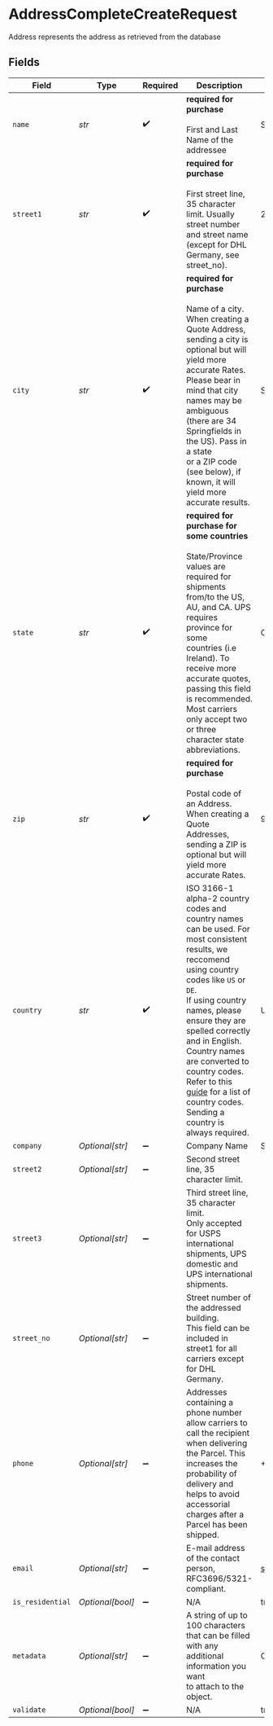 # AddressCompleteCreateRequest

Address represents the address as retrieved from the database


## Fields

| Field                                                                                                                                                                                                                                                                                                                                                                                                                                                                                   | Type                                                                                                                                                                                                                                                                                                                                                                                                                                                                                    | Required                                                                                                                                                                                                                                                                                                                                                                                                                                                                                | Description                                                                                                                                                                                                                                                                                                                                                                                                                                                                             | Example                                                                                                                                                                                                                                                                                                                                                                                                                                                                                 |
| --------------------------------------------------------------------------------------------------------------------------------------------------------------------------------------------------------------------------------------------------------------------------------------------------------------------------------------------------------------------------------------------------------------------------------------------------------------------------------------- | --------------------------------------------------------------------------------------------------------------------------------------------------------------------------------------------------------------------------------------------------------------------------------------------------------------------------------------------------------------------------------------------------------------------------------------------------------------------------------------- | --------------------------------------------------------------------------------------------------------------------------------------------------------------------------------------------------------------------------------------------------------------------------------------------------------------------------------------------------------------------------------------------------------------------------------------------------------------------------------------- | --------------------------------------------------------------------------------------------------------------------------------------------------------------------------------------------------------------------------------------------------------------------------------------------------------------------------------------------------------------------------------------------------------------------------------------------------------------------------------------- | --------------------------------------------------------------------------------------------------------------------------------------------------------------------------------------------------------------------------------------------------------------------------------------------------------------------------------------------------------------------------------------------------------------------------------------------------------------------------------------- |
| `name`                                                                                                                                                                                                                                                                                                                                                                                                                                                                                  | *str*                                                                                                                                                                                                                                                                                                                                                                                                                                                                                   | :heavy_check_mark:                                                                                                                                                                                                                                                                                                                                                                                                                                                                      | **required for purchase**<br><br/>First and Last Name of the addressee                                                                                                                                                                                                                                                                                                                                                                                                                  | Shwan Ippotle                                                                                                                                                                                                                                                                                                                                                                                                                                                                           |
| `street1`                                                                                                                                                                                                                                                                                                                                                                                                                                                                               | *str*                                                                                                                                                                                                                                                                                                                                                                                                                                                                                   | :heavy_check_mark:                                                                                                                                                                                                                                                                                                                                                                                                                                                                      | **required for purchase**<br><br/>First street line, 35 character limit. Usually street number and street name (except for DHL Germany, see street_no).                                                                                                                                                                                                                                                                                                                                 | 215 Clayton St.                                                                                                                                                                                                                                                                                                                                                                                                                                                                         |
| `city`                                                                                                                                                                                                                                                                                                                                                                                                                                                                                  | *str*                                                                                                                                                                                                                                                                                                                                                                                                                                                                                   | :heavy_check_mark:                                                                                                                                                                                                                                                                                                                                                                                                                                                                      | **required for purchase**<br><br/>Name of a city. When creating a Quote Address, sending a city is optional but will yield more accurate Rates. <br/>Please bear in mind that city names may be ambiguous (there are 34 Springfields in the US). Pass in a state <br/>or a ZIP code (see below), if known, it will yield more accurate results.                                                                                                                                         | San Francisco                                                                                                                                                                                                                                                                                                                                                                                                                                                                           |
| `state`                                                                                                                                                                                                                                                                                                                                                                                                                                                                                 | *str*                                                                                                                                                                                                                                                                                                                                                                                                                                                                                   | :heavy_check_mark:                                                                                                                                                                                                                                                                                                                                                                                                                                                                      | **required for purchase for some countries**<br><br/>State/Province values are required for shipments from/to the US, AU, and CA. UPS requires province for some <br/>countries (i.e Ireland). To receive more accurate quotes, passing this field is recommended. Most carriers <br/>only accept two or three character state abbreviations.                                                                                                                                           | CA                                                                                                                                                                                                                                                                                                                                                                                                                                                                                      |
| `zip`                                                                                                                                                                                                                                                                                                                                                                                                                                                                                   | *str*                                                                                                                                                                                                                                                                                                                                                                                                                                                                                   | :heavy_check_mark:                                                                                                                                                                                                                                                                                                                                                                                                                                                                      | **required for purchase**<br><br/>Postal code of an Address. When creating a Quote Addresses, sending a ZIP is optional but will yield more <br/>accurate Rates.                                                                                                                                                                                                                                                                                                                        | 94117                                                                                                                                                                                                                                                                                                                                                                                                                                                                                   |
| `country`                                                                                                                                                                                                                                                                                                                                                                                                                                                                               | *str*                                                                                                                                                                                                                                                                                                                                                                                                                                                                                   | :heavy_check_mark:                                                                                                                                                                                                                                                                                                                                                                                                                                                                      | ISO 3166-1 alpha-2 country codes and country names can be used. For most consistent results, we reccomend using country codes like `US` or `DE`.<br/>If using country names, please ensure they are spelled correctly and in English. Country names are converted to country codes.<br/>Refer to this <a href="https://en.wikipedia.org/wiki/ISO_3166-1_alpha-2#Officially_assigned_code_elements" target="_blank">guide</a> for a list of country codes.<br/>Sending a country is always required. | US                                                                                                                                                                                                                                                                                                                                                                                                                                                                                      |
| `company`                                                                                                                                                                                                                                                                                                                                                                                                                                                                               | *Optional[str]*                                                                                                                                                                                                                                                                                                                                                                                                                                                                         | :heavy_minus_sign:                                                                                                                                                                                                                                                                                                                                                                                                                                                                      | Company Name                                                                                                                                                                                                                                                                                                                                                                                                                                                                            | Shippo                                                                                                                                                                                                                                                                                                                                                                                                                                                                                  |
| `street2`                                                                                                                                                                                                                                                                                                                                                                                                                                                                               | *Optional[str]*                                                                                                                                                                                                                                                                                                                                                                                                                                                                         | :heavy_minus_sign:                                                                                                                                                                                                                                                                                                                                                                                                                                                                      | Second street line, 35 character limit.                                                                                                                                                                                                                                                                                                                                                                                                                                                 |                                                                                                                                                                                                                                                                                                                                                                                                                                                                                         |
| `street3`                                                                                                                                                                                                                                                                                                                                                                                                                                                                               | *Optional[str]*                                                                                                                                                                                                                                                                                                                                                                                                                                                                         | :heavy_minus_sign:                                                                                                                                                                                                                                                                                                                                                                                                                                                                      | Third street line, 35 character limit. <br/>Only accepted for USPS international shipments, UPS domestic and UPS international shipments.                                                                                                                                                                                                                                                                                                                                               |                                                                                                                                                                                                                                                                                                                                                                                                                                                                                         |
| `street_no`                                                                                                                                                                                                                                                                                                                                                                                                                                                                             | *Optional[str]*                                                                                                                                                                                                                                                                                                                                                                                                                                                                         | :heavy_minus_sign:                                                                                                                                                                                                                                                                                                                                                                                                                                                                      | Street number of the addressed building. <br/>This field can be included in street1 for all carriers except for DHL Germany.                                                                                                                                                                                                                                                                                                                                                            |                                                                                                                                                                                                                                                                                                                                                                                                                                                                                         |
| `phone`                                                                                                                                                                                                                                                                                                                                                                                                                                                                                 | *Optional[str]*                                                                                                                                                                                                                                                                                                                                                                                                                                                                         | :heavy_minus_sign:                                                                                                                                                                                                                                                                                                                                                                                                                                                                      | Addresses containing a phone number allow carriers to call the recipient when delivering the Parcel. This <br/>increases the probability of delivery and helps to avoid accessorial charges after a Parcel has been shipped.                                                                                                                                                                                                                                                            | +1 555 341 9393                                                                                                                                                                                                                                                                                                                                                                                                                                                                         |
| `email`                                                                                                                                                                                                                                                                                                                                                                                                                                                                                 | *Optional[str]*                                                                                                                                                                                                                                                                                                                                                                                                                                                                         | :heavy_minus_sign:                                                                                                                                                                                                                                                                                                                                                                                                                                                                      | E-mail address of the contact person, RFC3696/5321-compliant.                                                                                                                                                                                                                                                                                                                                                                                                                           | shippotle@shippo.com                                                                                                                                                                                                                                                                                                                                                                                                                                                                    |
| `is_residential`                                                                                                                                                                                                                                                                                                                                                                                                                                                                        | *Optional[bool]*                                                                                                                                                                                                                                                                                                                                                                                                                                                                        | :heavy_minus_sign:                                                                                                                                                                                                                                                                                                                                                                                                                                                                      | N/A                                                                                                                                                                                                                                                                                                                                                                                                                                                                                     | true                                                                                                                                                                                                                                                                                                                                                                                                                                                                                    |
| `metadata`                                                                                                                                                                                                                                                                                                                                                                                                                                                                              | *Optional[str]*                                                                                                                                                                                                                                                                                                                                                                                                                                                                         | :heavy_minus_sign:                                                                                                                                                                                                                                                                                                                                                                                                                                                                      | A string of up to 100 characters that can be filled with any additional information you want <br/>to attach to the object.                                                                                                                                                                                                                                                                                                                                                              | Customer ID 123456                                                                                                                                                                                                                                                                                                                                                                                                                                                                      |
| `validate`                                                                                                                                                                                                                                                                                                                                                                                                                                                                              | *Optional[bool]*                                                                                                                                                                                                                                                                                                                                                                                                                                                                        | :heavy_minus_sign:                                                                                                                                                                                                                                                                                                                                                                                                                                                                      | N/A                                                                                                                                                                                                                                                                                                                                                                                                                                                                                     | true                                                                                                                                                                                                                                                                                                                                                                                                                                                                                    |